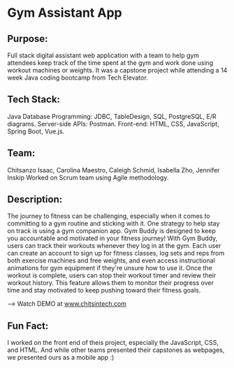 # Gym Assistant App

## Purpose:
Full stack digital assistant web application with a team to help gym attendees keep track of the time spent at the gym and work done using workout machines or weights. It was a capstone project while attending a 14 week Java coding bootcamp from Tech Elevator. 

## Tech Stack:
Java 
Database Programming: JDBC, TableDesign, SQL, PostgreSQL, E/R diagrams. 
Server-side APIs: Postman. 
Front-end: HTML, CSS, JavaScript, Spring Boot, Vue.js.

## Team:
Chitsanzo Isaac, Carolina Maestro, Caleigh Schmid, Isabella Zho, Jennifer Inskip
Worked on Scrum team using Agile methodology.

## Description:
The journey to fitness can be challenging, especially when it comes to committing to a gym routine and sticking with it. One strategy to help stay on track is using a gym companion app. Gym Buddy is designed to keep you accountable and motivated in your fitness journey! With Gym Buddy, users can track their workouts whenever they log in at the gym. Each user can create an account to sign up for fitness classes, log sets and reps from both exercise machines and free weights, and even access instructional animations for gym equipment if they're unsure how to use it. Once the workout is complete, users can stop their workout timer and review their workout history. This feature allows them to monitor their progress over time and stay motivated to keep pushing toward their fitness goals.

--> Watch DEMO at www.chitsintech.com

## Fun Fact:
I worked on the front end of theis project, especially the JavaScript, CSS, and HTML. And while other teams presented their capstones as webpages, we presented ours as a mobile app :)  
